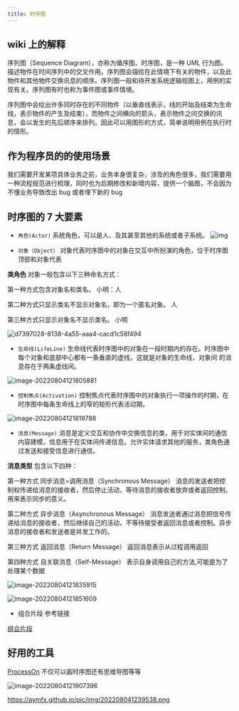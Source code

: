 ```yaml
---
title: 时序图
---
```


## wiki 上的解释

序列图（Sequence Diagram），亦称为循序图、时序图，是一种 UML 行为图。描述物件在时间序列中的交叉作用。序列图会描绘在此情境下有关的物件，以及此物件和其他物件交换讯息的顺序。序列图一般和待开发系统逻辑视图上，用例的实现有关。序列图有时也称为事件图或事件情境。

序列图中会绘出许多同时存在的不同物件（以垂直线表示，线的开始及结束为生命线，表示物件的产生及结束），而物件之间横向的箭头，表示物件之间交换的讯息，会以发生的先后顺序来排列。因此可以用图形的方式，简单说明用例在执行时的情形。

## 作为程序员的的使用场景

我们需要开发某项具体业务之前，业务本身很复杂，涉及的角色很多，我们需要用一种流程规范进行梳理，同时也为后期修改和新增内容，提供一个脑图，不会因为不懂业务导致改出 bug 或者埋下新的 bug

## 时序图的 7 大要素

- `角色(Actor)` 系统角色，可以是人、及其甚至其他的系统或者子系统。
  ![img](https://aymfx.github.io/pic/img/adasdasdadasd.png)

- `对象（Object）` 对象代表时序图中的对象在交互中所扮演的角色，位于时序图顶部和对象代表

**类角色** 对象一般包含以下三种命名方式：

第一种方式包含对象名和类名。 小明：人

第二种方式只显示类名不显示对象名，即为一个匿名对象。 人

第三种方式只显示对象名不显示类名。 小明

![d7397028-8138-4a55-aaa4-cacd1c58f494](https://aymfx.github.io/pic/img/d7397028-8138-4a55-aaa4-cacd1c58f494.png)

- `生命线(LifeLine)` 生命线代表时序图中的对象在一段时期内的存在。时序图中每个对象和底部中心都有一条垂直的虚线，这就是对象的生命线，对象间 的消息存在于两条虚线间。

![image-20220804121805881](https://aymfx.github.io/pic/img/image-20220804121805881.png)

- `控制焦点(Activation)` 控制焦点代表时序图中的对象执行一项操作的时期，在时序图中每条生命线上的窄的矩形代表活动期。

![image-20220804121819788](https://aymfx.github.io/pic/img/image-20220804121819788.png)

- `消息(Message)` 消息是定义交互和协作中交换信息的类，用于对实体间的通信内容建模，信息用于在实体间传递信息。允许实体请求其他的服务，类角色通过发送和接受信息进行通信。

**消息类型** 包含以下四种：

第一种方式 同步消息=调用消息（Synchronous Message） 消息的发送者把控制权传递给消息的接收者，然后停止活动，等待消息的接收者放弃或者返回控制。用来表示同步的意义。

第二种方式 异步消息（Asynchronous Message） 消息发送者通过消息把信号传递给消息的接收者，然后继续自己的活动，不等待接受者返回消息或者控制。异步消息的接收者和发送者是并发工作的。

第三种方式 返回消息（Return Message） 返回消息表示从过程调用返回

第四种方式 自关联消息（Self-Message） 表示自身调用自己的方法,可能是为了处理某个数据

![image-20220804121835915](https://aymfx.github.io/pic/img/image-20220804121835915.png)

![image-20220804121851609](https://aymfx.github.io/pic/img/image-20220804121851609.png)

- 组合片段 参考链接

[组合片段](https://www.cnblogs.com/cy568searchx/p/6227238.html)

## 好用的工具

[ProcessOn](https://www.processon.com/i/5b06ac60e4b0595cc8a5a3dd) 不仅可以画时序图还有思维导图等等

![image-20220804121907396](https://aymfx.github.io/pic/img/image-20220804121907396-20220804123916558-20220804124205581.png)

https://aymfx.github.io/pic/img/202208041239538.png
